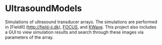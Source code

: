 # UltrasoundModels

Simulations of ultrasound transducer arrays. The simulations are performed in [FieldII] (http://field-ii.dk), [FOCUS](https://www.egr.msu.edu/~fultras-web/), and [KWave](http://www.k-wave.org/). This project also includes a GUI to view simulation results and search through these images via parameters of the array. 
